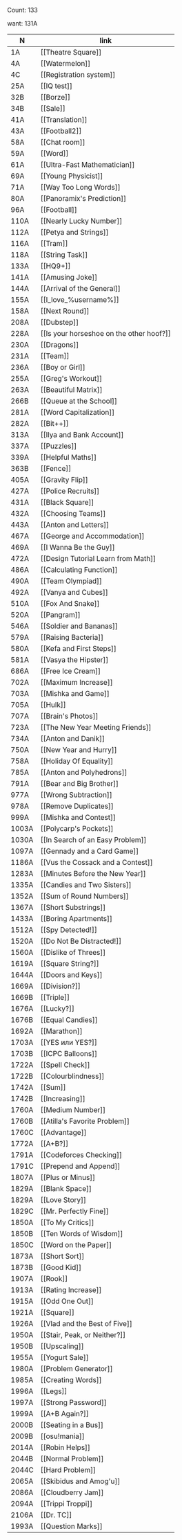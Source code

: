 Count: 133

want: 131A

| N     | link                                     |
| ----- | ---------------------------------------- |
| 1A    | [[Theatre Square]]                       |
| 4A    | [[Watermelon]]                           |
| 4C    | [[Registration system]]                  |
| 25A   | [[IQ test]]                              |
| 32B   | [[Borze]]                                |
| 34B   | [[Sale]]                                 |
| 41A   | [[Translation]]                          |
| 43A   | [[Football2]]                            |
| 58A   | [[Chat room]]                            |
| 59A   | [[Word]]                                 |
| 61A   | [[Ultra-Fast Mathematician]]             |
| 69A   | [[Young Physicist]]                      |
| 71A   | [[Way Too Long Words]]                   |
| 80A   | [[Panoramix's Prediction]]               |
| 96A   | [[Football]]                             |
| 110A  | [[Nearly Lucky Number]]                  |
| 112A  | [[Petya and Strings]]                    |
| 116A  | [[Tram]]                                 |
| 118A  | [[String Task]]                          |
| 133A  | [[HQ9+]]                                 |
| 141A  | [[Amusing Joke]]                         |
| 144A  | [[Arrival of the General]]               |
| 155A  | [[I_love_%username%]]                    |
| 158A  | [[Next Round]]                           |
| 208A  | [[Dubstep]]                              |
| 228A  | [[Is your horseshoe on the other hoof?]] |
| 230A  | [[Dragons]]                              |
| 231A  | [[Team]]                                 |
| 236A  | [[Boy or Girl]]                          |
| 255A  | [[Greg's Workout]]                       |
| 263A  | [[Beautiful Matrix]]                     |
| 266B  | [[Queue at the School]]                  |
| 281A  | [[Word Capitalization]]                  |
| 282A  | [[Bit++]]                                |
| 313A  | [[Ilya and Bank Account]]                |
| 337A  | [[Puzzles]]                              |
| 339A  | [[Helpful Maths]]                        |
| 363B  | [[Fence]]                                |
| 405A  | [[Gravity Flip]]                         |
| 427A  | [[Police Recruits]]                      |
| 431A  | [[Black Square]]                         |
| 432A  | [[Choosing Teams]]                       |
| 443A  | [[Anton and Letters]]                    |
| 467A  | [[George and Accommodation]]             |
| 469A  | [[I Wanna Be the Guy]]                   |
| 472A  | [[Design Tutorial Learn from Math]]      |
| 486A  | [[Calculating Function]]                 |
| 490A  | [[Team Olympiad]]                        |
| 492A  | [[Vanya and Cubes]]                      |
| 510A  | [[Fox And Snake]]                        |
| 520A  | [[Pangram]]                              |
| 546A  | [[Soldier and Bananas]]                  |
| 579A  | [[Raising Bacteria]]                     |
| 580A  | [[Kefa and First Steps]]                 |
| 581A  | [[Vasya the Hipster]]                    |
| 686A  | [[Free Ice Cream]]                       |
| 702A  | [[Maximum Increase]]                     |
| 703A  | [[Mishka and Game]]                      |
| 705A  | [[Hulk]]                                 |
| 707A  | [[Brain's Photos]]                       |
| 723A  | [[The New Year Meeting Friends]]         |
| 734A  | [[Anton and Danik]]                      |
| 750A  | [[New Year and Hurry]]                   |
| 758A  | [[Holiday Of Equality]]                  |
| 785A  | [[Anton and Polyhedrons]]                |
| 791A  | [[Bear and Big Brother]]                 |
| 977A  | [[Wrong Subtraction]]                    |
| 978A  | [[Remove Duplicates]]                    |
| 999A  | [[Mishka and Contest]]                   |
| 1003A | [[Polycarp's Pockets]]                   |
| 1030A | [[In Search of an Easy Problem]]         |
| 1097A | [[Gennady and a Card Game]]              |
| 1186A | [[Vus the Cossack and a Contest]]        |
| 1283A | [[Minutes Before the New Year]]          |
| 1335A | [[Candies and Two Sisters]]              |
| 1352A | [[Sum of Round Numbers]]                 |
| 1367A | [[Short Substrings]]                     |
| 1433A | [[Boring Apartments]]                    |
| 1512A | [[Spy Detected!]]                        |
| 1520A | [[Do Not Be Distracted!]]                |
| 1560A | [[Dislike of Threes]]                    |
| 1619A | [[Square String?]]                       |
| 1644A | [[Doors and Keys]]                       |
| 1669A | [[Division?]]                            |
| 1669B | [[Triple]]                               |
| 1676A | [[Lucky?]]                               |
| 1676B | [[Equal Candies]]                        |
| 1692A | [[Marathon]]                             |
| 1703A | [[YES или YES?]]                         |
| 1703B | [[ICPC Balloons]]                        |
| 1722A | [[Spell Check]]                          |
| 1722B | [[Colourblindness]]                      |
| 1742A | [[Sum]]                                  |
| 1742B | [[Increasing]]                           |
| 1760A | [[Medium Number]]                        |
| 1760B | [[Atilla's Favorite Problem]]            |
| 1760C | [[Advantage]]                            |
| 1772A | [[A+B?]]                                 |
| 1791A | [[Codeforces Checking]]                  |
| 1791C | [[Prepend and Append]]                   |
| 1807A | [[Plus or Minus]]                        |
| 1829A | [[Blank Space]]                          |
| 1829A | [[Love Story]]                           |
| 1829C | [[Mr. Perfectly Fine]]                   |
| 1850A | [[To My Critics]]                        |
| 1850B | [[Ten Words of Wisdom]]                  |
| 1850C | [[Word on the Paper]]                    |
| 1873A | [[Short Sort]]                           |
| 1873B | [[Good Kid]]                             |
| 1907A | [[Rook]]                                 |
| 1913A | [[Rating Increase]]                      |
| 1915A | [[Odd One Out]]                          |
| 1921A | [[Square]]                               |
| 1926A | [[Vlad and the Best of Five]]            |
| 1950A | [[Stair, Peak, or Neither?]]             |
| 1950B | [[Upscaling]]                            |
| 1955A | [[Yogurt Sale]]                          |
| 1980A | [[Problem Generator]]                    |
| 1985A | [[Creating Words]]                       |
| 1996A | [[Legs]]                                 |
| 1997A | [[Strong Password]]                      |
| 1999A | [[A+B Again?]]                           |
| 2000B | [[Seating in a Bus]]                     |
| 2009B | [[osu!mania]]                            |
| 2014A | [[Robin Helps]]                          |
| 2044B | [[Normal Problem]]                       |
| 2044C | [[Hard Problem]]                         |
| 2065A | [[Skibidus and Amog'u]]                  |
| 2086A | [[Cloudberry Jam]]                       |
| 2094A | [[Trippi Troppi]]                        |
| 2106A | [[Dr. TC]]                               |
| 1993A | [[Question Marks]]                       |


